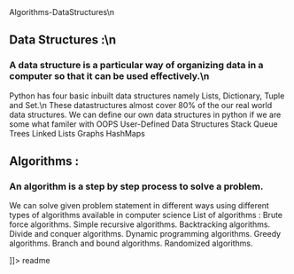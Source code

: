 <snippet>
  <content><![CDATA[

# Algorithms-DataStructures\n
## Data Structures :\n
  ### A data structure is a particular way of organizing data in a computer so that it can be used effectively.\n
  Python has four basic inbuilt data structures namely Lists, Dictionary, Tuple and Set.\n
  These datastructures almost cover 80% of the our real world data structures.
  We can define our own data structures in python if we are some what familer with OOPS
  User-Defined Data Structures
      Stack
      Queue
      Trees
      Linked Lists
      Graphs
      HashMaps
  
 ## Algorithms :
   ### An algorithm is a step by step process to solve a problem.
   We can solve given problem statement in different ways using different types of algorithms available in computer science
   List of algorithms :
      Brute force algorithms.
      Simple recursive algorithms.
      Backtracking algorithms.
      Divide and conquer algorithms.
      Dynamic programming algorithms.
      Greedy algorithms.
      Branch and bound algorithms.
      Randomized algorithms.

]]></content>
  <tabTrigger>readme</tabTrigger>
</snippet>
